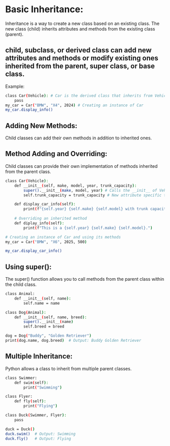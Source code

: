 # Basic Inheritance:
Inheritance is a way to create a new class based on an existing class. The new class (child) inherits attributes and methods from the existing class (parent).
## child, subclass, or derived class can add new attributes and methods or modify existing ones inherited from the parent, super class, or base class.
Example:
```bash
class Car(Vehicle): # Car is the derived class that inherits from Vehicle
    pass
my_car = Car("BMW", "X4", 2024) # Creating an instance of Car
my_car.display_info()
```
## Adding New Methods:
Child classes can add their own methods in addition to inherited ones.

## Method Adding and Overriding:
Child classes can provide their own implementation of methods inherited from the parent class.

```bash
class Car(Vehicle):
    def __init__(self, make, model, year, trunk_capacity):
        super().__init__(make, model, year) # Calls the __init__ of Vehicle
        self.trunk_capacity = trunk_capacity # New attribute specific to Car

    def display_car_info(self):
        print(f"{self.year} {self.make} {self.model} with trunk capacity:{self.trunk_capacity}")
    
    # Overriding an inherited method
    def diplay_info(self):
        print(f"This is a {self.year} {self.make} {self.model}.")

# Creating an instance of Car and using its methods
my_car = Car("BMW", "X6", 2025, 500)

my_car.display_car_info()
```
## Using super():
The super() function allows you to call methods from the parent class within the child class.
```bash
class Animal:
    def __init__(self, name):
        self.name = name

class Dog(Animal):
    def __init__(self, name, breed):
        super().__init__(name)
        self.breed = breed

dog = Dog("Buddy", "Golden Retriever")
print(dog.name, dog.breed)  # Output: Buddy Golden Retriever
```
## Multiple Inheritance:
Python allows a class to inherit from multiple parent classes.

```bash
class Swimmer:
    def swim(self):
        print("Swimming")

class Flyer:
    def fly(self):
        print("Flying")

class Duck(Swimmer, Flyer):
    pass

duck = Duck()
duck.swim()  # Output: Swimming
duck.fly()   # Output: Flying
```
